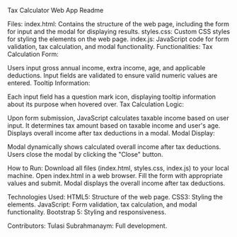 Tax Calculator Web App Readme

Files:
index.html: Contains the structure of the web page, including the form for input and the modal for displaying results.
styles.css: Custom CSS styles for styling the elements on the web page.
index.js: JavaScript code for form validation, tax calculation, and modal functionality.
Functionalities:
Tax Calculation Form:

Users input gross annual income, extra income, age, and applicable deductions.
Input fields are validated to ensure valid numeric values are entered.
Tooltip Information:

Each input field has a question mark icon, displaying tooltip information about its purpose when hovered over.
Tax Calculation Logic:

Upon form submission, JavaScript calculates taxable income based on user input.
It determines tax amount based on taxable income and user's age.
Displays overall income after tax deductions in a modal.
Modal Display:

Modal dynamically shows calculated overall income after tax deductions.
Users close the modal by clicking the "Close" button.

How to Run:
Download all files (index.html, styles.css, index.js) to your local machine.
Open index.html in a web browser.
Fill the form with appropriate values and submit.
Modal displays the overall income after tax deductions.

Technologies Used:
HTML5: Structure of the web page.
CSS3: Styling the elements.
JavaScript: Form validation, tax calculation, and modal functionality.
Bootstrap 5: Styling and responsiveness.

Contributors:
Tulasi Subrahmanaym: Full development.
